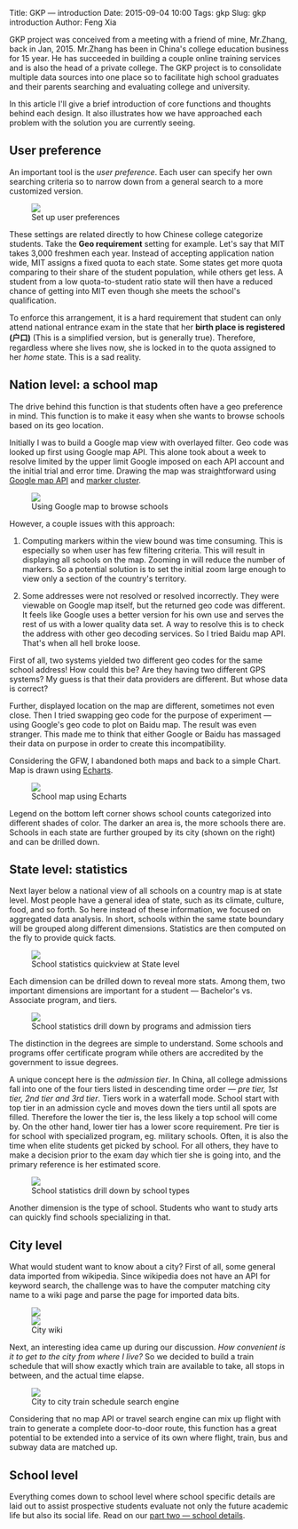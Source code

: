 Title: GKP &mdash; introduction
Date: 2015-09-04 10:00
Tags: gkp
Slug: gkp introduction
Author: Feng Xia


GKP project was conceived from a meeting with a friend of mine, Mr.Zhang,
back in Jan, 2015.
Mr.Zhang has been in China's college education business for 15 year. He has
succeeded in building a couple online training services and is also
the head of a private college. The GKP project is to consolidate multiple data sources
into one place so to facilitate high school graduates and their parents searching
and evaluating college and university.

In this article I'll give a brief introduction of core functions and thoughts behind
each design. It also illustrates how we have approached each problem with the solution
you are currently seeing.

## User preference

An important tool is the _user preference_. Each user can specify her own
searching criteria so to narrow down from a general search to a more
customized version.

<figure class="row">
    <img class="img-responsive center-block" src="/images/gkp_2.png" />
    <figcaption>Set up user preferences</figcaption>
</figure>

These settings are related directly to how Chinese college categorize students. Take
the **Geo requirement** setting for example.
Let's say that MIT takes 3,000 freshmen each year. Instead of accepting application
nation wide, MIT assigns a fixed quota to each state. Some states get more quota comparing to
their share of the student population, while others get less. A student
from a low quota-to-student ratio state will then have a reduced chance
of getting into MIT even though she meets the school's qualification.

To enforce this arrangement, it is a hard requirement that
student can only attend national entrance exam in the state that
her **birth place is registered (户口)** (This is a simplified
version, but is generally true). Therefore, regardless where she lives now,
she is locked in to the quota assigned to her *home* state. This is a sad reality.


## Nation level: a school map

The drive behind this function is that students often have a geo preference in mind.
This function is to make it easy
when she wants to browse schools based on its geo location.

Initially I was to build a Google map view with overlayed filter.
Geo code was looked up first using Google map API. This alone took
about a week to resolve limited by the upper limit Google imposed
on each API account and the initial trial and error time. Drawing the
map was straightforward using [Google map API] and [marker cluster][].

<figure class="row">
    <img class="img-responsive center-block" src="/images/gkp_21.png"/>
    <figcaption>Using Google map to browse schools</figcaption>
</figure>

However, a couple issues with this approach:

1. Computing markers within the view bound was time consuming. This
is especially so when user has few filtering criteria.
This will result in displaying all schools on the map. Zooming in will
reduce the number of markers. So a potential solution is to set the initial zoom
large enough to view only a section of the country's territory.

2. Some addresses were not resolved or resolved incorrectly. They
were viewable on Google map itself, but the returned geo code
was different. It feels like Google uses a better version for his own use
and serves the rest of us with a lower quality data set. A way
to resolve this is to check the address with other geo decoding
services. So I tried Baidu map API. That's when all hell broke loose.

First of all, two systems yielded two different geo codes for the same school address!
How could this be? Are they having two different GPS systems? My guess is that their
data providers are different. But whose data is correct?

Further, displayed location on the map are different, sometimes not
even close. Then I tried swapping geo code for the purpose of experiment &mdash; using
Google's geo code to plot on Baidu map. The result was even stranger. This made me
to think that either Google or Baidu has massaged their data on purpose in order to
create this incompatibility.

Considering the GFW, I abandoned both maps and back to a simple Chart. Map is drawn using [Echarts][].

<figure class="row">
    <img class="img-responsive center-block" src="/images/gkp_1.png"/>
    <figcaption>School map using Echarts</figcaption>
</figure>

Legend on the bottom left corner shows school counts categorized into different
shades of color. The darker an area is, the more schools there are.
Schools in each state are further grouped by its city (shown on the right) and can be
drilled down.


[google map api]: https://developers.google.com/maps/documentation/javascript/tutorial
[marker cluster]: https://github.com/googlemaps/js-marker-clusterer
[echarts]: https://ecomfe.github.io/echarts/index-en.html

## State level: statistics

Next layer below a national view of all schools on a country map is at state level.
Most people have a general idea of state, such as its climate, culture,
food, and so forth. So here instead of these information,
we focused on aggregated data analysis. In short, schools within the same state boundary will
be grouped along different dimensions. Statistics are then computed on the fly
to provide quick facts.

<figure class="row">
    <img class="img-responsive center-block" src="/images/gkp_3.png"/>
    <figcaption>School statistics quickview at State level</figcaption>
</figure>

Each dimension can be drilled down to reveal more stats. Among them,
two important dimensions are important for a student
&mdash; Bachelor's vs. Associate program, and tiers.

<figure class="row">
    <img class="img-responsive center-block" src="/images/gkp_4.png"/>
    <figcaption>School statistics drill down by programs and admission tiers</figcaption>
</figure>

The distinction in the degrees are simple to understand. Some schools and programs
offer certificate program while others are accredited by the government to
issue degrees.

A unique concept here is the *admission tier*.
In China, all college admissions fall into one of the four tiers
listed in descending time order &mdash; _pre tier, 1st tier, 2nd tier and 3rd tier_.
Tiers work in a waterfall mode. School start with top tier in an admission cycle and moves down the tiers
until all spots are filled. Therefore the lower the tier is, the less likely a top school will
come by. On the other hand, lower tier has a lower score requirement.
Pre tier is for school with specialized program, eg. military schools. Often, it is also
the time when elite students get picked by school. For all others,
they have to make a decision prior to the exam day which tier she is going into, and the primary
reference is her estimated score.

<figure class="row">
    <img class="img-responsive center-block" src="/images/gkp_5.png"/>
    <figcaption>School statistics drill down by school types</figcaption>
</figure>

Another dimension is the type of school. Students who want to study
arts can quickly find schools specializing in that.

## City level

What would student want to know about a city? First of all, some general data
imported from wikipedia. Since wikipedia does not have an API for keyword search,
the challenge was to have the computer matching city name to
a wiki page and parse the page for imported data bits.

<figure class="row">
    <div class="col-md-6">
    <img class="img-responsive center-block" src="/images/gkp_6.png"/>
    </div>
    <div class="col-md-6">
    <img class="img-responsive center-block" src="/images/gkp_7.png"/>
    </div>
    <figcaption>City wiki</figcaption>
</figure>

Next, an interesting idea came up during our discussion. _How convenient
is it to get to the city from where I live?_ So we decided to build
a train schedule that will show exactly which train are available
to take, all stops in between, and the actual time elapse.

<figure class="row">
    <img class="img-responsive center-block" src="/images/gkp_8.png"/>
    <figcaption>City to city train schedule search engine</figcaption>
</figure>

Considering that
no map API or travel search engine can mix up flight with train to
generate a complete door-to-door route, this function has a great potential
to be extended into a service of its own where flight, train, bus and subway
data are matched up.

## School level

Everything comes down to school level where school specific details
are laid out to assist prospective students evaluate not only
the future academic life but also its social life. Read on
our [part two &mdash; school details]({filename}/workspace/gkp/schools.md).
